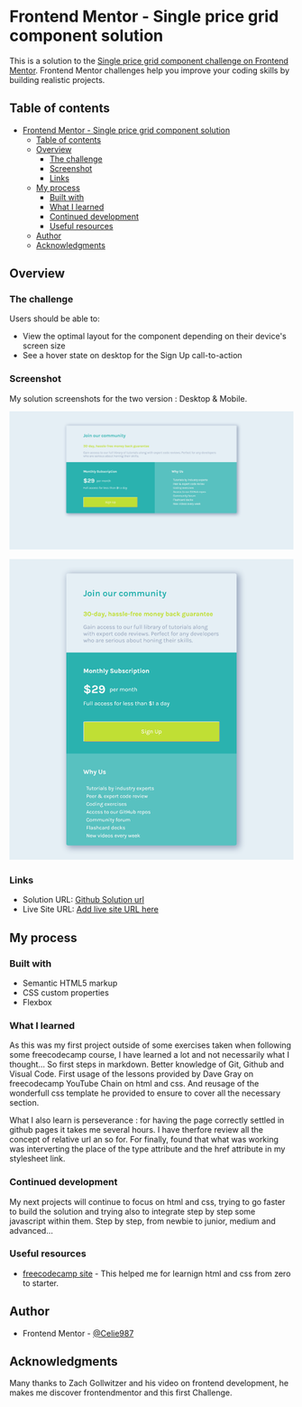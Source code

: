 # Frontend Mentor - Single price grid component solution

This is a solution to the [Single price grid component challenge on Frontend Mentor](https://www.frontendmentor.io/challenges/single-price-grid-component-5ce41129d0ff452fec5abbbc). Frontend Mentor challenges help you improve your coding skills by building realistic projects. 

## Table of contents

- [Frontend Mentor - Single price grid component solution](#frontend-mentor---single-price-grid-component-solution)
  - [Table of contents](#table-of-contents)
  - [Overview](#overview)
    - [The challenge](#the-challenge)
    - [Screenshot](#screenshot)
    - [Links](#links)
  - [My process](#my-process)
    - [Built with](#built-with)
    - [What I learned](#what-i-learned)
    - [Continued development](#continued-development)
    - [Useful resources](#useful-resources)
  - [Author](#author)
  - [Acknowledgments](#acknowledgments)


## Overview

### The challenge

Users should be able to:

- View the optimal layout for the component depending on their device's screen size
- See a hover state on desktop for the Sign Up call-to-action

### Screenshot

My solution screenshots for the two version : Desktop & Mobile.

![Desktop Screenshot](./Screenshots/Desktop%20screenshot%20Frontend%20Mentor%20Single%20Price%20Grid%20Component.png)

![Mobile Screenshot](./Screenshots/Mobile%20screenshot%20Frontend%20Mentor%20Single%20Price%20Grid%20Component.png)


### Links

- Solution URL: [Github Solution url](https://github.com/Celie987/single-price-grid-component-master)
- Live Site URL: [Add live site URL here](https://celie987.github.io/single-price-grid-component-master/)

## My process

### Built with

- Semantic HTML5 markup
- CSS custom properties
- Flexbox

### What I learned

As this was my first project outside of some exercises taken when following some freecodecamp course, I have learned a lot and not necessarily what I thought...
So first steps in markdown.
Better knowledge of Git, Github and Visual Code.
First usage of the lessons provided by Dave Gray on freecodecamp YouTube Chain on html and css.
And reusage of the wonderfull css template he provided to ensure to cover all the necessary section.

What I also learn is perseverance : for having the page correctly settled in github pages it takes me several hours. I have therfore review all the concept of relative url an so for. For finally, found that what was working was interverting the place of the type attribute and the href attribute in my stylesheet link. 

### Continued development

My next projects will continue to focus on html and css, trying to go faster to build the solution and trying also to integrate step by step some javascript within them.
Step by step, from newbie to junior, medium and advanced...

### Useful resources

- [freecodecamp site](https://www.freecodecamp.org) - This helped me for learnign html and css from zero to starter.

## Author

- Frontend Mentor - [@Celie987](https://www.frontendmentor.io/profile/Celie987)


## Acknowledgments

Many thanks to Zach Gollwitzer and his video on frontend development, he makes me discover frontendmentor and this first Challenge. 
